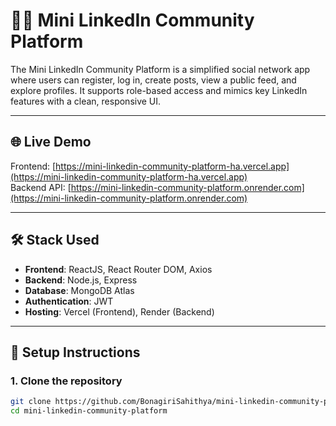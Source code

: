 # 🧑‍💼 Mini LinkedIn Community Platform

The Mini LinkedIn Community Platform is a simplified social network app where users can register, log in, create posts, view a public feed, and explore profiles. It supports role-based access and mimics key LinkedIn features with a clean, responsive UI.

---

## 🌐 Live Demo

Frontend: [https://mini-linkedin-community-platform-ha.vercel.app](https://mini-linkedin-community-platform-ha.vercel.app)  
Backend API: [https://mini-linkedin-community-platform.onrender.com](https://mini-linkedin-community-platform.onrender.com)

---

## 🛠️ Stack Used

- **Frontend**: ReactJS, React Router DOM, Axios
- **Backend**: Node.js, Express
- **Database**: MongoDB Atlas
- **Authentication**: JWT
- **Hosting**: Vercel (Frontend), Render (Backend)

---

## 🚀 Setup Instructions

### 1. Clone the repository

```bash
git clone https://github.com/BonagiriSahithya/mini-linkedin-community-platform
cd mini-linkedin-community-platform
